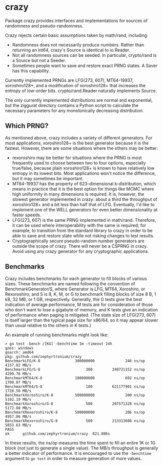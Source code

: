 # crazy

Package crazy provides interfaces and implementations for sources of randomness
and pseudo-randomness.

Crazy rejects certain basic assumptions taken by math/rand, including:

- Randomness does not necessarily produce numbers. Rather than returning an
  int64, crazy's Source is identical to io.Reader.
- Not all randomness sources can be seeded. In particular, crypto/rand is a
  Source but not a Seeder.
- Sometimes people want to save and restore exact PRNG states. A Saver has
  this capability.

Currently implemented PRNGs are LFG(273, 607), MT64-19937, xoroshiro128+, and
a modification of xoroshiro128+ that increases the entropy of low-order bits.
crypto/rand.Reader naturally implements Source.

The only currently implemented distributions are normal and exponential, but
the ziggurat directory contains a Python script to calculate the necessary
parameters for any monotonically decreasing distribution.

## Which PRNG?

As mentioned above, crazy includes a variety of different generators. For most
applications, xoroshiro128+ is the best generator because it is the fastest.
However, there are some situations where the others may be better:

- rexoroshiro may be better for situations where the PRNG is most frequently
	used to choose between two to four options, especially true/false, because
	plain xoroshiro128+ is known to have relatively low entropy in its lowest
	bits. Most applications won't notice the difference, but it may sometimes
	be important.
- MT64-19937 has the property of 623-dimensional k-distribution, which means in
	practice that it is the best option for things like MCMC where high
	uniformity in many dimensions is required. It is, however, the slowest
	generator implemented in crazy: about a third the throughput of
	xoroshiro128+ and a bit less than half that of LFG. Eventually, I'd like to
	implement one of the WELL generators for even better dimensionality at
	faster speeds.
- LFG(273, 607) is the same PRNG implemented in math/rand. Therefore, it can be
	used where interoperability with the same is required; for example, to
	transition from the standard library to crazy in order to be able to save
	and restore state while not risking changes to test results.
- Cryptographically secure pseudo-random number generators are outside the
	scope of crazy. There will never be a CSPRNG in crazy. Avoid using any
	crazy generator for any cryptographic applications.

## Benchmarks

Crazy includes benchmarks for each generator to fill blocks of various sizes.
These benchmarks are named following the convention of BenchmarkGenerator/S,
where Generator is LFG, MT64, Xoroshiro, or Rexoroshiro; and S is 8, K, M, or G
to benchmark filling blocks of size 8 B, 1 kB, 32 MB, or 1 GB, respectively.
Generally, the G tests give the best indication of average performance, M tests
are for consideration of those who don't want to lose a gigabyte of memory, and
K tests give an indication of performance when paging is mitigated. (The state
size of LFG(273, 607) is itself larger than the typical page size for x86/64,
so it may appear slower than usual relative to the others in K tests.)

An example of running benchmarks might look like:

```
> go test -bench /[KG] -benchtime 1m -timeout 24h
goos: windows
goarch: amd64
pkg: github.com/zephyrtronium/crazy
BenchmarkLFG/K-8                300000000              246 ns/op        4157.82 MB/s
BenchmarkLFG/G-8                     300         249721152 ns/op        4299.76 MB/s
BenchmarkMT64/K-8               100000000              602 ns/op        1700.07 MB/s
BenchmarkMT64/G-8                    100         621177901 ns/op        1728.56 MB/s
BenchmarkXoroshiro/K-8          500000000              200 ns/op        5102.19 MB/s
BenchmarkXoroshiro/G-8               500         207571328 ns/op        5172.88 MB/s
BenchmarkRexoroshiro/K-8        500000000              206 ns/op        4957.86 MB/s
BenchmarkRexoroshiro/G-8             500         213313608 ns/op        5033.63 MB/s
PASS
ok      github.com/zephyrtronium/crazy  821.086s
```

In these results, the ns/op measures the time spent to fill an entire 1K or 1G
block (_not_ just to generate a single value). The MB/s throughput is generally
a better indicator of performance. It is encouraged to use the `-benchtime`
argument to `go test` in order to measure generation of more values.
